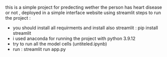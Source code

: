 this is a simple project for predecting wether the person has heart disease or not , deployed in a simple interface website using streamlit 
steps to run the project :
- you should install all requirments and install also streamlit : pip install streamlit
- i used anaconda for running the project with python 3.9.12
- try to run all the model cells (untiteled.ipynb)
- run : streamlit run app.py
